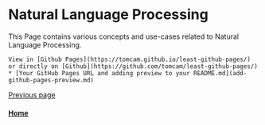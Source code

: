 
# Natural Language Processing 

This Page contains various concepts and use-cases related to Natural Language Processing.


```
View in [Github Pages](https://tomcam.github.io/least-github-pages/) or directly on [Github](https://github.com/tomcam/least-github-pages/) 
* [Your GitHub Pages URL and adding preview to your README.md](add-github-pages-preview.md)
```

[Previous page](./README.md)

#### [Home](./README.md) 
